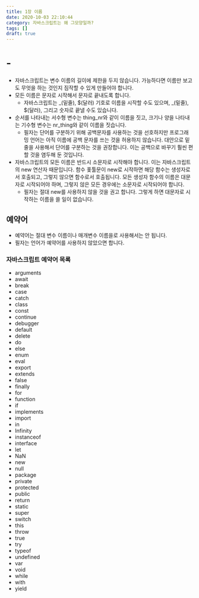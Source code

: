 ```yaml
---
title: 1장 이름
date: 2020-10-03 22:10:44
category: 자바스크립트는 왜 그모양일까?
tags: []
draft: true
---
```


# -

- 자바스크립트는 변수 이름의 길이에 제한을 두지 않습니다. 가능하다면 이름만 보고도 무엇을 하는 것인지 짐작할 수 있게 만들어야 합니다.
- 모든 이름은 문자로 시작해서 문자로 끝내도록 합니다.
  - 자바스크립트는 _(밑줄), \$(달러) 기호로 이름을 시작할 수도 있으며, _(밑줄), \$(달러), 그리고 숫자로 끝낼 수도 있습니다.
- 순서를 나타내는 서수형 변수는 thing_nr와 같이 이름을 짓고, 크기나 양을 나타내는 기수형 변수는 nr_thing와 같이 이름을 짓습니다.
  - 필자는 단어를 구분하기 위해 공백문자를 사용하는 것을 선호하지만 프로그래밍 언어는 아직 이름에 공백 문자를 쓰는 것을 허용하지 않습니다. 대안으로 밑줄을 사용해서 단어를 구분하는 것을 권장합니다. 이는 공백으로 바꾸기 훨씬 편할 것을 염두해 둔 것입니다.
- 자바스크립트의 모든 이름은 반드시 소문자로 시작해야 합니다. 이는 자바스크립트의 new 연산자 때문입니다. 함수 홏툴문이 new로 시작하면 해당 함수는 생성자로서 호출되고, 그렇지 않으면 함수로서 호출됩니다. 모든 생성자 함수의 이름은 대문자로 시작되어야 하며, 그렇지 않은 모든 경우에는 소문자로 시작되어야 합니다.
  - 필자는 절대 new를 사용하지 않을 것을 권고 합니다. 그렇게 하면 대문자로 시작하는 이름을 쓸 일이 없습니다.

## 예약어

- 예약어는 절대 변수 이름이나 매개변수 이름을로 사용해서는 안 됩니다.
- 필자는 언어가 예약어를 사용하지 않았으면 합니다.

### 자바스크립트 예약어 목록

- arguments
- await
- break
- case
- catch
- class
- const
- continue
- debugger
- default
- delete
- do
- else
- enum
- eval
- export
- extends
- false
- finally
- for
- function
- if
- implements
- import
- in
- Infinity
- instanceof
- interface
- let
- NaN
- new
- null
- package
- private
- protected
- public
- return
- static
- super
- switch
- this
- throw
- true
- try
- typeof
- undefined
- var
- void
- while
- with
- yield
